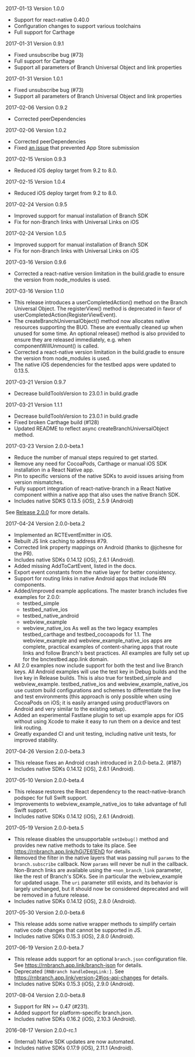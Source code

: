 2017-01-13  Version 1.0.0

  * Support for react-native 0.40.0
  * Configuration changes to support various toolchains
  * Full support for Carthage

2017-01-31  Version 0.9.1

  * Fixed unsubscribe bug (#73)
  * Full support for Carthage
  * Support all parameters of Branch Universal Object and link properties

2017-01-31  Version 1.0.1

  * Fixed unsubscribe bug (#73)
  * Support all parameters of Branch Universal Object and link properties

2017-02-06  Version 0.9.2

  * Corrected peerDependencies

2017-02-06  Version 1.0.2

  * Corrected peerDependencies
  * Fixed [an issue](https://github.com/BranchMetrics/react-native-branch-deep-linking/pull/93) that prevented App Store submission

2017-02-15  Version 0.9.3

  * Reduced iOS deploy target from 9.2 to 8.0.

2017-02-15  Version 1.0.4

  * Reduced iOS deploy target from 9.2 to 8.0.

2017-02-24  Version 0.9.5

  * Improved support for manual installation of Branch SDK
  * Fix for non-Branch links with Universal Links on iOS

2017-02-24  Version 1.0.5

  * Improved support for manual installation of Branch SDK
  * Fix for non-Branch links with Universal Links on iOS

2017-03-16  Version 0.9.6

  * Corrected a react-native version limitation in the build.gradle to ensure the version from node_modules is used.

2017-03-16  Version 1.1.0

  * This release introduces a userCompletedAction() method on the Branch Universal Object. The registerView() method
  is deprecated in favor of userCompletedAction(RegisterViewEvent).
  * The createBranchUniversalObject() method now allocates native resources supporting the BUO. These are eventually
  cleaned up when unused for some time. An optional release() method is also provided to ensure they are released
  immediately, e.g. when componentWillUnmount() is called.
  * Corrected a react-native version limitation in the build.gradle to ensure the version from node_modules is used.
  * The native iOS dependencies for the testbed apps were updated to 0.13.5.

2017-03-21  Version 0.9.7

  * Decrease buildToolsVersion to 23.0.1 in build.gradle

2017-03-21  Version 1.1.1

  * Decrease buildToolsVersion to 23.0.1 in build.gradle
  * Fixed broken Carthage build (#128)
  * Updated README to reflect async createBranchUniversalObject method.

2017-03-23  Version 2.0.0-beta.1

  * Reduce the number of manual steps required to get started.
  * Remove any need for CocoaPods, Carthage or manual iOS SDK installation in a React Native app.
  * Pin to specific versions of the native SDKs to avoid issues arising from version mismatches.
  * Fully support integration of react-native-branch in a React Native component within a native
    app that also uses the native Branch SDK.
  * Includes native SDKS 0.13.5 (iOS), 2.5.9 (Android)

  See [Release 2.0.0](https://github.com/BranchMetrics/react-native-branch-deep-linking/blob/master/docs/Release-2.0.0.md) for more details.

2017-04-24  Version 2.0.0-beta.2

  * Implemented an RCTEventEmitter in iOS.
  * Rebuilt JS link caching to address #79.
  * Corrected link property mappings on Android (thanks to @jchesne for the PR).
  * Includes native SDKs 0.14.12 (iOS), 2.6.1 (Android).
  * Added missing AddToCartEvent, listed in the docs.
  * Export event constants from the native layer for better consistency.
  * Support for routing links in native Android apps that include RN components.
  * Added/improved example applications. The master branch includes five examples for 2.0.0:
    - testbed_simple
    - testbed_native_ios
    - testbed_native_android
    - webview_example
    - webview_native_ios
    As well as the two legacy examples testbed_carthage and testbed_cocoapods for 1.1. The
    webview_example and webview_example_native_ios apps are complete, practical examples of
    content-sharing apps that route links and follow Branch's best practices. All examples
    are fully set up for the bnctestbed.app.link domain.
  * All 2.0 examples now include support for both the test and live Branch keys. All Android
    examples will use the test key in Debug builds and the live key in Release builds. This
    is also true for testbed_simple and webview_example. testbed_native_ios and
    webview_example_native_ios use custom build configurations and schemes to differentiate
    the live and test environments (this approach is only possible when using CocoaPods on iOS;
    it is easily arranged using productFlavors on Android and very similar to the existing
    setup).
  * Added an experimental Fastlane plugin to set up example apps for iOS without using Xcode
    to make it easy to run them on a device and test link routing.
  * Greatly expanded CI and unit testing, including native unit tests, for improved stability.

2017-04-26  Version 2.0.0-beta.3

  * This release fixes an Android crash introduced in 2.0.0-beta.2. (#187)
  * Includes native SDKs 0.14.12 (iOS), 2.6.1 (Android).

2017-05-10  Version 2.0.0-beta.4

  * This release restores the React dependency to the react-native-branch podspec for full
    Swift support.
  * Improvements to webview_example_native_ios to take advantage of full Swift support.
  * Includes native SDKs 0.14.12 (iOS), 2.6.1 (Android).

2017-05-19  Version 2.0.0-beta.5

  * This release disables the unsupportable `setDebug()` method and provides new native methods to
    take its place. See https://rnbranch.app.link/hGj7E61EhD for details.
  * Removed the filter in the native layers that was passing null `params` to the `branch.subscribe` callback.
    Now `params` will never be null in the callback. Non-Branch links are
    available using the `+non_branch_link` parameter, like the rest of Branch's SDKs. See in particular the
    webview_example for updated usage. The `uri` parameter still exists, and its behavior is largely unchanged, but
    it should now be considered deprecated and will be removed in a future release.
  * Includes native SDKs 0.14.12 (iOS), 2.8.0 (Android).

2017-05-30  Version 2.0.0-beta.6

  * This release adds some native wrapper methods to simplify certain native code changes that cannot
    be supported in JS.
  * Includes native SDKs 0.15.3 (iOS), 2.8.0 (Android).

2017-06-19  Version 2.0.0-beta.7
  * This release adds support for an optional `branch.json` configuration file. See https://rnbranch.app.link/branch-json for details.
  * Deprecated `[RNBranch handleDeepLink:]`. See https://rnbranch.app.link/version-2#ios-api-changes for details.
  * Includes native SDKs 0.15.3 (iOS), 2.9.0 (Android).

2017-08-04  Version 2.0.0-beta.8
  * Support for RN >= 0.47 (#231).
  * Added support for platform-specific branch.json.
  * Includes native SDKs 0.16.2 (iOS), 2.10.3 (Android).

2016-08-17  Version 2.0.0-rc.1
  * (Internal) Native SDK updates are now automated.
  * Includes native SDKs 0.17.9 (iOS), 2.11.1 (Android).
